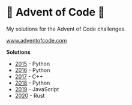 # :christmas_tree: Advent of Code :christmas_tree:

My solutions for the Advent of Code challenges.

www.adventofcode.com

**Solutions**
- [2015](2015) - Python
- [2016](2016) - Python
- [2017](2017) - C++
- [2018](2018) - Python
- [2019](2019) - JavaScript
- [2020](2020) - Rust
